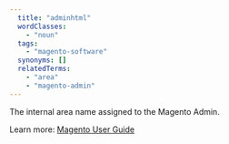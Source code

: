 ```yaml
---
  title: "adminhtml"
  wordClasses:
    - "noun"
  tags:
    - "magento-software"
  synonyms: []
  relatedTerms:
    - "area"
    - "magento-admin"
---
```

The internal area name assigned to the Magento Admin.

Learn more: [Magento User Guide](https://docs.magento.com/m2/ce/user_guide/getting-started.html)
